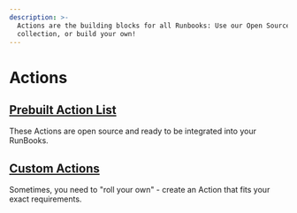 ```yaml
---
description: >-
  Actions are the building blocks for all Runbooks: Use our Open Source
  collection, or build your own!
---
```


# Actions

## [Prebuilt Action List](broken-reference)

These Actions are open source and ready to be integrated into your RunBooks.

## [Custom Actions](create-custom-actions.md)

Sometimes, you need to "roll your own" - create an Action that fits your exact requirements.

